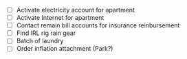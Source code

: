 - [ ] Activate electricity account for apartment
- [ ] Activate Internet for apartment
- [ ] Contact remain bill accounts for insurance reinbursement
- [ ] Find IRL rig rain gear
- [ ] Batch of laundry
- [ ] Order inflation attachment (Park?)